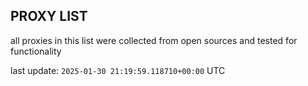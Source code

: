 ## PROXY LIST

all proxies in this list were collected from open sources and tested for functionality

last update: `2025-01-30 21:19:59.118710+00:00` UTC